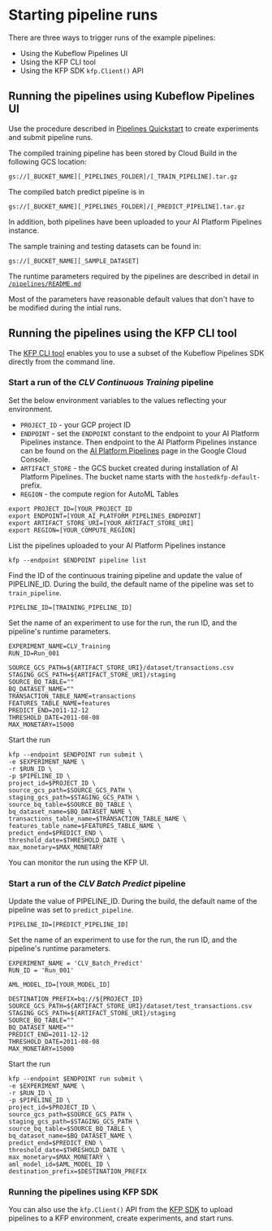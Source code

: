 # Starting pipeline runs

There are three ways to trigger runs of the example pipelines:
- Using the Kubeflow Pipelines UI
- Using the KFP CLI tool
- Using the KFP SDK `kfp.Client()` API


## Running the pipelines using Kubeflow Pipelines UI

Use the procedure described in [Pipelines Quickstart](https://www.kubeflow.org/docs/pipelines/pipelines-quickstart/) to create experiments and submit pipeline runs.

The compiled training pipeline has been stored by Cloud Build in the following GCS location:

`gs://[_BUCKET_NAME][_PIPELINES_FOLDER]/[_TRAIN_PIPELINE].tar.gz`

The compiled batch predict pipeline is in

`gs://[_BUCKET_NAME][_PIPELINES_FOLDER]/[_PREDICT_PIPELINE].tar.gz`

In addition, both pipelines have been uploaded to your AI Platform Pipelines instance.

The sample training and testing datasets can be found in:

`gs://[_BUCKET_NAME][_SAMPLE_DATASET]`

The runtime parameters required by the pipelines are described in detail in [`/pipelines/README.md`](/pipelines/README.md)

Most of the parameters have reasonable default values that don't have to be modified during the intial runs.

## Running the pipelines using the KFP CLI tool

The [KFP CLI tool](https://www.kubeflow.org/docs/pipelines/sdk/sdk-overview/) enables you to use a subset of the Kubeflow Pipelines SDK directly from the command line. 

### Start a run of the *CLV Continuous Training* pipeline

Set the below environment variables to the values reflecting your environment. 

- `PROJECT_ID` - your GCP project ID
- `ENDPOINT` - set the `ENDPOINT` constant to the endpoint to your AI Platform Pipelines instance. Then endpoint to the AI Platform Pipelines instance can be found on the [AI Platform Pipelines](https://console.cloud.google.com/ai-platform/pipelines/clusters) page in the Google Cloud Console.
- `ARTIFACT_STORE` - the GCS bucket created during installation of AI Platform Pipelines. The bucket name starts with the `hostedkfp-default-` prefix.
- `REGION` - the compute region for AutoML Tables

```
export PROJECT_ID=[YOUR_PROJECT_ID
export ENDPOINT=[YOUR_AI_PLATFORM_PIPELINES_ENDPOINT]
export ARTIFACT_STORE_URI=[YOUR_ARTIFACT_STORE_URI]
export REGION=[YOUR_COMPUTE_REGION]
```

List the pipelines uploaded to your AI Platform Pipelines instance
```
kfp --endpoint $ENDPOINT pipeline list
```

Find the ID of the continuous training pipeline and update the value of PIPELINE_ID. During the build, the default name of the pipeline was set to `train_pipeline`.
```
PIPELINE_ID=[TRAINING_PIPELINE_ID]
```

Set the name of an experiment to use for the run, the run ID, and the pipeline's runtime parameters.
```
EXPERIMENT_NAME=CLV_Training
RUN_ID=Run_001

SOURCE_GCS_PATH=${ARTIFACT_STORE_URI}/dataset/transactions.csv
STAGING_GCS_PATH=${ARTIFACT_STORE_URI}/staging
SOURCE_BQ_TABLE=""
BQ_DATASET_NAME=""
TRANSACTION_TABLE_NAME=transactions
FEATURES_TABLE_NAME=features
PREDICT_END=2011-12-12
THRESHOLD_DATE=2011-08-08
MAX_MONETARY=15000
```

Start the run
```
kfp --endpoint $ENDPOINT run submit \
-e $EXPERIMENT_NAME \
-r $RUN_ID \
-p $PIPELINE_ID \
project_id=$PROJECT_ID \
source_gcs_path=$SOURCE_GCS_PATH \
staging_gcs_path=$STAGING_GCS_PATH \
source_bq_table=$SOURCE_BQ_TABLE \
bq_dataset_name=$BQ_DATASET_NAME \
transactions_table_name=$TRANSACTION_TABLE_NAME \
features_table_name=$FEATURES_TABLE_NAME \
predict_end=$PREDICT_END \
threshold_date=$THRESHOLD_DATE \
max_monetary=$MAX_MONETARY 
```
 You can monitor the run using the KFP UI.

### Start a run of the *CLV Batch Predict* pipeline


Update the value of PIPELINE_ID. During the build, the default name of the pipeline was set to `predict_pipeline`.

```
PIPELINE_ID=[PREDICT_PIPELINE_ID]
```

Set the name of an experiment to use for the run, the run ID, and the pipeline's runtime parameters.
```
EXPERIMENT_NAME = 'CLV_Batch_Predict'
RUN_ID = 'Run_001'

AML_MODEL_ID=[YOUR_MODEL_ID]

DESTINATION_PREFIX=bq://${PROJECT_ID}
SOURCE_GCS_PATH=${ARTIFACT_STORE_URI}/dataset/test_transactions.csv
STAGING_GCS_PATH=${ARTIFACT_STORE_URI}/staging
SOURCE_BQ_TABLE=""
BQ_DATASET_NAME=""
PREDICT_END=2011-12-12
THRESHOLD_DATE=2011-08-08
MAX_MONETARY=15000
```

Start the run
```
kfp --endpoint $ENDPOINT run submit \
-e $EXPERIMENT_NAME \
-r $RUN_ID \
-p $PIPELINE_ID \
project_id=$PROJECT_ID \
source_gcs_path=$SOURCE_GCS_PATH \
staging_gcs_path=$STAGING_GCS_PATH \
source_bq_table=$SOURCE_BQ_TABLE \
bq_dataset_name=$BQ_DATASET_NAME \
predict_end=$PREDICT_END \
threshold_date=$THRESHOLD_DATE \
max_monetary=$MAX_MONETARY \
aml_model_id=$AML_MODEL_ID \
destination_prefix=$DESTINATION_PREFIX
```

### Running the pipelines using KFP SDK

You can also use the `kfp.Client()` API from the [KFP SDK](https://www.kubeflow.org/docs/pipelines/sdk/sdk-overview/) to upload pipelines to a KFP environment, create experiments, and start runs.





